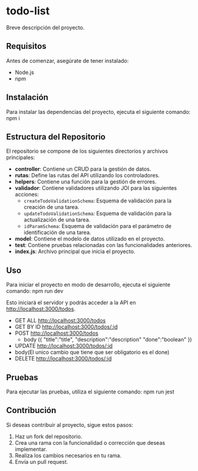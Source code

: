 # todo-list

Breve descripción del proyecto.

## Requisitos

Antes de comenzar, asegúrate de tener instalado:

- Node.js
- npm

## Instalación

Para instalar las dependencias del proyecto, ejecuta el siguiente comando: npm i

## Estructura del Repositorio

El repositorio se compone de los siguientes directorios y archivos principales:

- **controller**: Contiene un CRUD para la gestión de datos.
- **rutas**: Define las rutas del API utilizando los controladores.
- **helpers**: Contiene una función para la gestión de errores.
- **validador**: Contiene validadores utilizando JOI para las siguientes acciones:
  - `createTodoValidationSchema`: Esquema de validación para la creación de una tarea.
  - `updateTodoValidationSchema`: Esquema de validación para la actualización de una tarea.
  - `idParamSchema`: Esquema de validación para el parámetro de identificación de una tarea.
- **model**: Contiene el modelo de datos utilizado en el proyecto.
- **test**: Contiene pruebas relacionadas con las funcionalidades anteriores.
- **index.js**: Archivo principal que inicia el proyecto.

## Uso

Para iniciar el proyecto en modo de desarrollo, ejecuta el siguiente comando: npm run dev

Esto iniciará el servidor y podrás acceder a la API en [http://localhost:3000/todos](http://localhost:3000/todos).

- GET ALL [http://localhost:3000/todos](http://localhost:3000/todos)
- GET BY ID [http://localhost:3000/todos/:id](http://localhost:3000/todos/:id)
- POST [http://localhost:3000/todos](http://localhost:3000/todos)
  - body ({
    "title":"title",
    "description":"description"
    "done":"boolean"
    })
- UPDATE [http://localhost:3000/todos/:id](http://localhost:3000/todos/:id)
- body(El unico cambio que tiene que ser obligatorio es el done)
- DELETE [http://localhost:3000/todos/:id](http://localhost:3000/todos/:id)

## Pruebas

Para ejecutar las pruebas, utiliza el siguiente comando: npm run jest

## Contribución

Si deseas contribuir al proyecto, sigue estos pasos:

1. Haz un fork del repositorio.
2. Crea una rama con la funcionalidad o corrección que deseas implementar.
3. Realiza los cambios necesarios en tu rama.
4. Envía un pull request.
